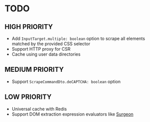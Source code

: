 # TODO

## HIGH PRIORITY

- Add `InputTarget.multiple: boolean` option to scrape all elements matched by the provided CSS selector
- Support HTTP proxy for CSR
- Cache using user data directories

## MEDIUM PRIORITY

- Support `ScrapeCommandDto.deCAPTCHA: boolean` option

## LOW PRIORITY

- Universal cache with Redis
- Support DOM extraction expression evaluators like [Surgeon](https://github.com/gajus/surgeon)
